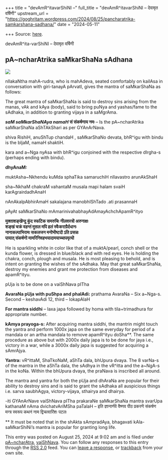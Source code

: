+++
title = "devAmR^itavarShiNI –"
full_title = "devAmR^itavarShiNI – देवामृत वर्षिणी"
upstream_url = "https://goghritam.wordpress.com/2024/08/25/pancharatrika-samkarshana-sadhana/"
date = "2024-05-11"

+++
Source: [here](https://goghritam.wordpress.com/2024/08/25/pancharatrika-samkarshana-sadhana/).

devAmR^ita-varShiNI – देवामृत वर्षिणी

## pA\~ncharAtrika saMkarShaNa sAdhana

<div class="entry">

<div class="wp-block-image">

![](https://goghritam.wordpress.com/wp-content/uploads/2024/08/image.png?w=351)

</div>

nIlakaNtha mahA-rudra, who is mahAdeva, seated comfortably on kailAsa in conversation with giri-tanayA pArvatI, gives the mantra of saMkarShaNa as follows:

The great mantra of saMkarShaNa is said to destroy sins arising from the manas, vAk and kAya (body), said to bring puNya and yashas/fame to the sAdhaka, in addition to granting vijaya in a saMgrAma.

***saM saMkarShaNAya namaH* सं संकर्षणाय नमः** – Is the pA\~ncharAtrika saMkarShaNa aShTAkShari as per GYAnArNava.

shiva RishiH, anuShTup chandaH , saMkarShaNo devata, bhR^igu with bindu is the bIjaM, namaH shaktiH.

kara and a\~Nga nyAsa with bhR^igu conjoined with the respective dIrgha-s (perhaps ending with bindu).

**dhyAnaM:**

muktAsha\~Nkhendu kuMda sphaTika samaruchiH nIlavastro arunAkShaH

sha\~NkhaM chakraM vahantaM musala mapi halam svaiH karAgrairdadhAnaH

nAnAkalpAbhirAmaH sakalajana manobhIShTado .ati prasannaH

pAyAt saMkarShaNo mAmarinivahabhayAdAmayAchchApamR^ityo

**मुक्ताशङ्खॆन्दु कुंद स्फटिक समरुचिः नीलवस्त्रॊ अरुनाक्षः  
शङ्खं चक्रं वहन्तं मुसल मपि हलं स्वैःकराग्रैर्दधानः  
नानाकल्पाभिरामः सकलजन मनॊभीष्टदॊ ऽति प्रसन्नः  
पायात्‌ संकर्षणॊ मामरिनिवहभयादामयाच्चापमृत्यॊ**

He is sparkling white in color like that of a muktA/pearl, conch shell or the kunda flower, is dressed in blue/black and with red eyes. He is holding the chakra, conch, plough and musala. He is most pleasing to behold, and is intent on granting the wishes of the sAdhaka. May that great saMkarShaNa, destroy my enemies and grant me protection from diseases and apamR^ityu.

pUja is to be done on a vaiShNava pITha

**AvaraNa pUja with puShpa and phalAdi:** prathama AvaraNa – Six a\~Nga-s. Second – keshavAdi 12, third – lokapAlaH

**For mantra siddhi** – laxa japa followed by homa with tila+trimadhura for appropriate number.

**kAmya prayoga-s:** After acquiring mantra siddhi, the mantrin might touch the yantra and perform 1000x japa on the same everyday for period of a mandala or an artha mandala to remove apamR^ityu doSha\*\*. The same procedure as above but with 2000x daily japa is to be done for jaya i.e., victory in a war, while a 3000x daily japa is suggested for acquiring a sAmrAjya.

**Yantra:** vR^ittaM, ShaTkoNaM, aShTa dala, bhUpura dvaya. The 8 varNa-s of the mantra in the aShTa dala, the sAdhya in the vR^itta and the a\~NgA-s in the koNa. Within the bhUpura dvaya, the praNava is inscribed all around.

The mantra and yantra for both the pUja and dhAraNa are popular for their ability to destroy sins and is said to grant the sAdhaka all auspicious things i.e. sarva saubhAgya, victory-vijaya, sthairya and dhairya.

-iti GYAnArNave vaiShNava pITha prakaraNe saMkarShaNa mantra svarUpa kathanaM nAma dvichatvAriMSha paTalaH – इति ज्ञानार्णवॆ वैष्णव पीठ प्रकरणॆ संकर्षण मन्त्र स्वरूप कथनं नाम द्विचत्वारिंशः पटलः

\*\* It must be noted that in the shAkta sAmpradAya, bhagavati kAla-saMkarShiNi’s mantra is popular for granting long life.

This entry was posted on August 25, 2024 at 9:02 am and is filed under [pA\~ncharAtra](https://goghritam.wordpress.com/category/vaishnava/pancharatra/), [vaiShNava](https://goghritam.wordpress.com/category/vaishnava/). You can follow any responses to this entry through the [RSS 2.0](https://goghritam.wordpress.com/2024/08/25/pancharatrika-samkarshana-sadhana/feed/) feed. You can [leave a response](#respond), or [trackback](https://goghritam.wordpress.com/2024/08/25/pancharatrika-samkarshana-sadhana/trackback/) from your own site.

</div>
